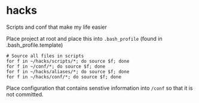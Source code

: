 # hacks
Scripts and conf that make my life easier

Place project at root and place this into `.bash_profile` (found in .bash_profile.template)
```
# Source all files in scripts
for f in ~/hacks/scripts/*; do source $f; done
for f in ~/conf/*; do source $f; done
for f in ~/hacks/aliases/*; do source $f; done
for f in ~/hacks/conf/*; do source $f; done
```

Place configuration that contains senstive information into `/conf` so that it is not committed.
